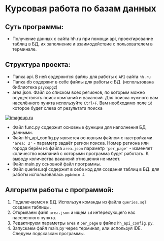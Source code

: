 # Курсовая работа по базам данных 

## Суть программы:
- Получение данных с сайта hh.ru при помощи api, проектирование таблиц в БД, их заполнение
и взаимодействие с пользователем в терминале. 

## Структура проекта:
- Папка api. В ней содержится файлы для работы с `API` сайта `hh.ru`
- Папка db содержит в себе файлы для работы с БД. (использована библиотека `psycopg2`)
- area.json. Файл со списком всех регионов, по которым можно осуществлять поиск компаний и вакансий. 
Для поиска нужного вам населённого пункта используйте `Ctrl+F`. Вам необходимо поле `id` которое будет
слева от результата поиска

[![imageup.ru](https://imageup.ru/img15/thumb/screenshot_14445335.jpg)](https://imageup.ru/img15/4445335/screenshot_1.png.html)
- Файл func.py содержит основные функции для наполнения БД данными.
- Файл hh_api_config.py является основным файлом с настройками.
`'area: 2'` - параметр задаёт регион поиска. Номер региона или города берём из файла `area.json`
параметр `'per_page'` - изменяет количество компаний с которыми программа будет работать. К выводу количества вакансий отношения 
не имеет.
- Файл main.py основной файл программы.
- Файл queries.sql содержит в себе код для создания таблиц в БД. для работы использовалась `pgAdmin 4`

## Алгоритм работы с программой:
1) Подключаемся к БД. Используя команды из файла `queries.sql` создаем таблицы.
2) Открываем файл `area.json` и ищем `id` интересующего нас населенного пункта.
3) Редактируем параметры `area` и `per_page` в файле `hh_api_config.py`.
4) Запускаем файл main.py через терминал, или используя IDE. Следуем подсказкам программы.